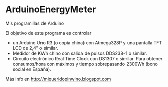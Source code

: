 # ArduinoEnergyMeter
Mis programillas de Arduino

El objetivo de este programa es controlar 
- un Arduino Uno R3 (o copia china) con Atmega328P y una pantalla TFT LCD de 2,4" o similar.
- Medidor de KWh chino con salida de pulsos DDS238-1 o similar.
- Circuito electrónico Real Time Clock con DS1307 o similar.
Para obtener consumos/hora con máximos y tiempo sobrepasando 2300Wh (bono social en España).

Más info en http://miqueridopinwino.blogspot.com
